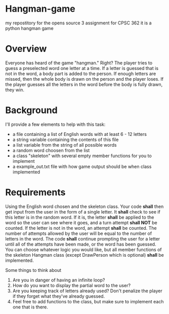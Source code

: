 # Hangman-game
my repostitory for the opens source 3 assignment for CPSC 362 it is a python hangman game

# Overview
Everyone has heard of the game "hangman."  Right?  The player tries to guess a preselected word one letter at a time.  If a letter is guessed that is not in the word, a body part is added to the person. If enough letters are missed, then the whole body is drawn on the person and the player loses.  If the player guesses all the letters in the word before the body is fully drawn, they win.

# Background
I'll provide a few elements to help with this task:
- a file containing a list of English words with at least 6 - 12 letters
- a string variable containing the contents of this file
- a list variable from the string of all possible words
- a random word choosen from the list
- a class "skeleton" with several empty member functions for you to implement
- a example_out.txt file with how game output should be when class implemented

# Requirements
Using the English word chosen and the skeleton class. Your code **shall** then get input from the user in the form of a single letter. It **shall** check to see if this letter is in the random word. If it is, the letter **shall** be applied to the word so the user can see where it goes, and a turn attempt **shall NOT** be counted. If the letter is not in the word, an attempt **shall** be counted. The number of attempts allowed by the user will be equal to the number of letters in the word. The code **shall** continue prompting the user for a letter until all of the attempts have been made, or the word has been guessed. You can choose whatever logic you would like, but all member functions of the skeleton Hangman class (except DrawPerson which is optional) **shall** be implemented.


Some things to think about
1. Are you in danger of having an infinite loop?
2. How do you want to display the partial word to the user?
3. Are you keeping track of letters already used?  Don't penalize the player if they forget what they've already guessed.
4. Feel free to add functions to the class, but make sure to implement each one that is there.
